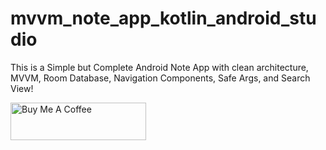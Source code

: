 # mvvm_note_app_kotlin_android_studio
This is a Simple but Complete Android Note App with clean architecture, MVVM, Room Database, Navigation Components, Safe Args, and Search View!

<a href="https://www.buymeacoffee.com/bersyteinf4" target="_blank"><img src="https://cdn.buymeacoffee.com/buttons/v2/default-yellow.png" alt="Buy Me A Coffee" style="height: 60px !important;width: 217px !important;" ></a>

